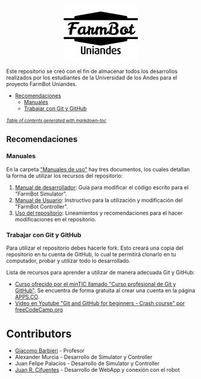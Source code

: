 <p align="center">
  <img src="/Images/logo.png" alt="FarmBot Uniandes Logo" width="200"/>
</p>



Este repositorio se creó con el fin de almacenar todos los desarrollos realizados por los estudiantes de la Universidad de los Andes para el proyecto FarmBot Uniandes. 

  * [Recomendaciones](#recomendaciones)
    + [Manuales](#manuales)
    + [Trabajar con Git y GitHub](#trabajar-con-git-y-github)

<small><i><a href='http://ecotrust-canada.github.io/markdown-toc/'>Table of contents generated with markdown-toc</a></i></small>

## Recomendaciones

### Manuales

En la carpeta ["Manuales de uso"](https://github.com/JuanRCifuentes/FarmBot_Uniandes/tree/main/Manuales%20de%20uso) hay tres documentos, los cuales detallan la forma de utilizar los recursos del repositorio:
1. [Manual de desarrollador](https://github.com/JuanRCifuentes/FarmBot_Uniandes/blob/main/Manuales%20de%20uso/Manual_desarrollador.pdf): Guía para modificar el código escrito para el "FarmBot Simulator".
2. [Manual de Usuario](https://github.com/JuanRCifuentes/FarmBot_Uniandes/blob/main/Manuales%20de%20uso/Manual_usuario.pdf): Instructivo para la utilización y modificación del "FarmBot Controller".
3. [Uso del repositorio](https://github.com/JuanRCifuentes/FarmBot_Uniandes/blob/main/Manuales%20de%20uso/Uso_Repositorio.md): Lineamientos y recomendaciones para el hacer modificaciones en el repositorio.

### Trabajar con Git y GitHub

Para utilizar el repositorio debes hacerle fork. Esto creará una copia del repositorio en tu cuenta de GitHub, lo cual te permitirá clonarlo en tu computador, probar y utilizar todo lo desarrollado.

Lista de recursos para aprender a utilizar de manera adecuada Git y GitHub:
- [Curso ofrecido por el minTIC llamado "Curso profesional de Git y GitHub"](https://www.apps.co/cursos/show/6). Se encuentra de forma gratuita al crear una cuenta en la página [APPS.CO](http://apps.co).
- [Video en Youtube "Git and GitHub for beginners - Crash course" por freeCodeCamp.org](https://www.youtube.com/watch?v=RGOj5yH7evk)

# Contributors

- [Giacomo Barbieri](https://github.com/GiacomoBarbieri1) - Profesor
- Alexander Murcia - Desarrollo de Simulator y Controller
- Juan Felipe Palacios - Desarrollo de Simulator y Controller
- [Juan R. Cifuentes](https://github.com/JuanRCifuentes) - Desarrollo de WebApp y conexión con el robot
